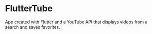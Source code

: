 # FlutterTube

App created with Flutter and a YouTube API that displays videos from a search and saves favorites.
